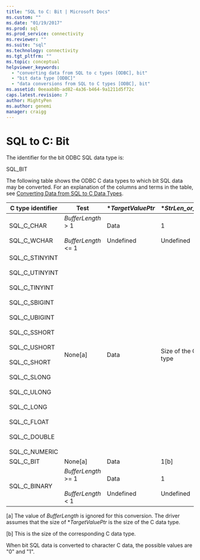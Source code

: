```yaml
---
title: "SQL to C: Bit | Microsoft Docs"
ms.custom: ""
ms.date: "01/19/2017"
ms.prod: sql
ms.prod_service: connectivity
ms.reviewer: ""
ms.suite: "sql"
ms.technology: connectivity
ms.tgt_pltfrm: ""
ms.topic: conceptual
helpviewer_keywords: 
  - "converting data from SQL to c types [ODBC], bit"
  - "bit data type [ODBC]"
  - "data conversions from SQL to C types [ODBC], bit"
ms.assetid: 0eeaab8b-ad82-4a36-b464-9a1211d5f72c
caps.latest.revision: 7
author: MightyPen
ms.author: genemi
manager: craigg
---
```

# SQL to C: Bit
The identifier for the bit ODBC SQL data type is:  
  
 SQL_BIT  
  
 The following table shows the ODBC C data types to which bit SQL data may be converted. For an explanation of the columns and terms in the table, see [Converting Data from SQL to C Data Types](../../../odbc/reference/appendixes/converting-data-from-sql-to-c-data-types.md).  
  
|C type identifier|Test|**TargetValuePtr*|**StrLen_or_IndPtr*|SQLSTATE|  
|-----------------------|----------|------------------------|----------------------------|--------------|  
|SQL_C_CHAR<br /><br /> SQL_C_WCHAR|*BufferLength* > 1<br /><br /> *BufferLength* <= 1|Data<br /><br /> Undefined|1<br /><br /> Undefined|n/a<br /><br /> 22003|  
|SQL_C_STINYINT<br /><br /> SQL_C_UTINYINT<br /><br /> SQL_C_TINYINT<br /><br /> SQL_C_SBIGINT<br /><br /> SQL_C_UBIGINT<br /><br /> SQL_C_SSHORT<br /><br /> SQL_C_USHORT<br /><br /> SQL_C_SHORT<br /><br /> SQL_C_SLONG<br /><br /> SQL_C_ULONG<br /><br /> SQL_C_LONG<br /><br /> SQL_C_FLOAT<br /><br /> SQL_C_DOUBLE<br /><br /> SQL_C_NUMERIC|None[a]|Data|Size of the C data type|n/a|  
|SQL_C_BIT|None[a]|Data|1[b]|n/a|  
|SQL_C_BINARY|*BufferLength* >= 1<br /><br /> *BufferLength* < 1|Data<br /><br /> Undefined|1<br /><br /> Undefined|n/a<br /><br /> 22003|  
  
 [a]   The value of *BufferLength* is ignored for this conversion. The driver assumes that the size of **TargetValuePtr* is the size of the C data type.  
  
 [b]   This is the size of the corresponding C data type.  
  
 When bit SQL data is converted to character C data, the possible values are "0" and "1".
